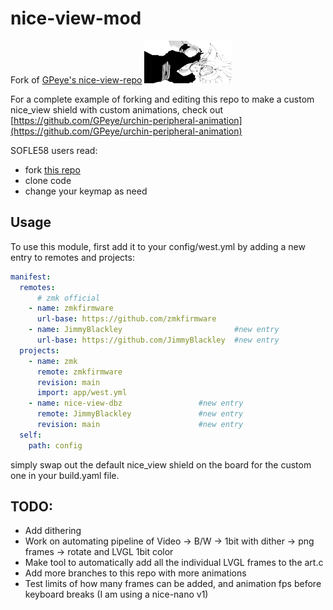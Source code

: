 # nice-view-mod
Fork of [GPeye's nice-view-repo](https://github.com/GPeye/nice-view-mod)
![example](/assets/trunks.gif)

For a complete example of forking and editing this repo to make a custom nice_view shield with custom animations, check out [https://github.com/GPeye/urchin-peripheral-animation](https://github.com/GPeye/urchin-peripheral-animation)


SOFLE58 users read:

- fork [this repo](https://github.com/a741725193/zmk-sofle)
- clone code
- change your keymap as need


## Usage

To use this module, first add it to your config/west.yml by adding a new entry to remotes and projects:

```yml
manifest:
  remotes:
      # zmk official
    - name: zmkfirmware
      url-base: https://github.com/zmkfirmware
    - name: JimmyBlackley                         #new entry
      url-base: https://github.com/JimmyBlackley  #new entry
  projects:
    - name: zmk
      remote: zmkfirmware
      revision: main
      import: app/west.yml
    - name: nice-view-dbz                 #new entry
      remote: JimmyBlackley               #new entry
      revision: main                      #new entry
  self:
    path: config
```
simply swap out the default nice_view shield on the board for the custom one in your build.yaml file.


## TODO:

- Add dithering
- Work on automating pipeline of Video -> B/W -> 1bit with dither -> png frames -> rotate and LVGL 1bit color
- Make tool to automatically add all the individual LVGL frames to the art.c
- Add more branches to this repo with more animations
- Test limits of how many frames can be added, and animation fps before keyboard breaks (I am using a nice-nano v1)


